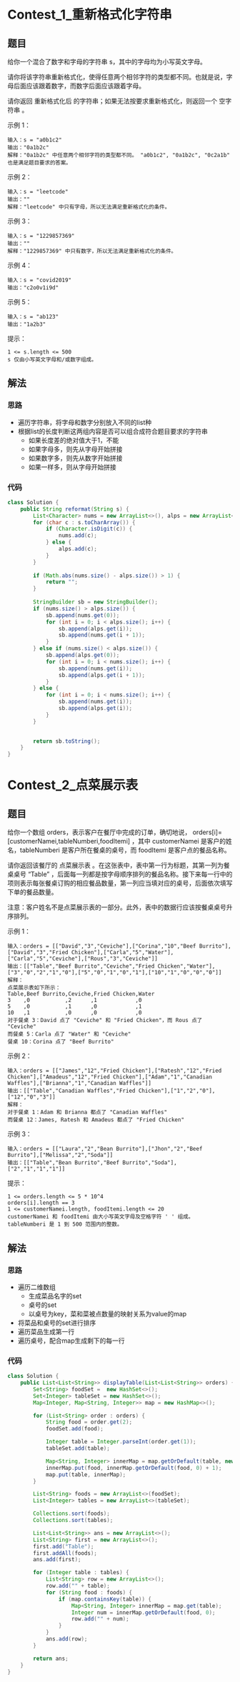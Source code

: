 # Contest_1_重新格式化字符串
## 题目
给你一个混合了数字和字母的字符串 s，其中的字母均为小写英文字母。

请你将该字符串重新格式化，使得任意两个相邻字符的类型都不同。也就是说，字母后面应该跟着数字，而数字后面应该跟着字母。

请你返回 重新格式化后 的字符串；如果无法按要求重新格式化，则返回一个 空字符串 。

示例 1：
```
输入：s = "a0b1c2"
输出："0a1b2c"
解释："0a1b2c" 中任意两个相邻字符的类型都不同。 "a0b1c2", "0a1b2c", "0c2a1b" 也是满足题目要求的答案。
```
示例 2：
```
输入：s = "leetcode"
输出：""
解释："leetcode" 中只有字母，所以无法满足重新格式化的条件。
```
示例 3：
```
输入：s = "1229857369"
输出：""
解释："1229857369" 中只有数字，所以无法满足重新格式化的条件。
```
示例 4：
```
输入：s = "covid2019"
输出："c2o0v1i9d"
```
示例 5：
```
输入：s = "ab123"
输出："1a2b3"
```
提示：
```
1 <= s.length <= 500
s 仅由小写英文字母和/或数字组成。
```
## 解法
### 思路
- 遍历字符串，将字母和数字分别放入不同的list种
- 根据list的长度判断这两组内容是否可以组合成符合题目要求的字符串
    - 如果长度差的绝对值大于1，不能
    - 如果字母多，则先从字母开始拼接
    - 如果数字多，则先从数字开始拼接
    - 如果一样多，则从字母开始拼接
### 代码
```java
class Solution {
    public String reformat(String s) {
        List<Character> nums = new ArrayList<>(), alps = new ArrayList<>();
        for (char c : s.toCharArray()) {
            if (Character.isDigit(c)) {
                nums.add(c);
            } else {
                alps.add(c);
            }
        }
        
        if (Math.abs(nums.size() - alps.size()) > 1) {
            return "";
        }
        
        StringBuilder sb = new StringBuilder();
        if (nums.size() > alps.size()) {
            sb.append(nums.get(0));
            for (int i = 0; i < alps.size(); i++) {
                sb.append(alps.get(i));
                sb.append(nums.get(i + 1));
            }
        } else if (nums.size() < alps.size()) {
            sb.append(alps.get(0));
            for (int i = 0; i < nums.size(); i++) {
                sb.append(nums.get(i));
                sb.append(alps.get(i + 1));
            }
        } else {
            for (int i = 0; i < nums.size(); i++) {
                sb.append(nums.get(i));
                sb.append(alps.get(i));
            }
        }

        
        return sb.toString();
    }
}
```
# Contest_2_点菜展示表
## 题目
给你一个数组 orders，表示客户在餐厅中完成的订单，确切地说， orders[i]=[customerNamei,tableNumberi,foodItemi] ，其中 customerNamei 是客户的姓名，tableNumberi 是客户所在餐桌的桌号，而 foodItemi 是客户点的餐品名称。

请你返回该餐厅的 点菜展示表 。在这张表中，表中第一行为标题，其第一列为餐桌桌号 “Table” ，后面每一列都是按字母顺序排列的餐品名称。接下来每一行中的项则表示每张餐桌订购的相应餐品数量，第一列应当填对应的桌号，后面依次填写下单的餐品数量。

注意：客户姓名不是点菜展示表的一部分。此外，表中的数据行应该按餐桌桌号升序排列。

示例 1：
```
输入：orders = [["David","3","Ceviche"],["Corina","10","Beef Burrito"],["David","3","Fried Chicken"],["Carla","5","Water"],["Carla","5","Ceviche"],["Rous","3","Ceviche"]]
输出：[["Table","Beef Burrito","Ceviche","Fried Chicken","Water"],["3","0","2","1","0"],["5","0","1","0","1"],["10","1","0","0","0"]] 
解释：
点菜展示表如下所示：
Table,Beef Burrito,Ceviche,Fried Chicken,Water
3    ,0           ,2      ,1            ,0
5    ,0           ,1      ,0            ,1
10   ,1           ,0      ,0            ,0
对于餐桌 3：David 点了 "Ceviche" 和 "Fried Chicken"，而 Rous 点了 "Ceviche"
而餐桌 5：Carla 点了 "Water" 和 "Ceviche"
餐桌 10：Corina 点了 "Beef Burrito" 
```
示例 2：
```
输入：orders = [["James","12","Fried Chicken"],["Ratesh","12","Fried Chicken"],["Amadeus","12","Fried Chicken"],["Adam","1","Canadian Waffles"],["Brianna","1","Canadian Waffles"]]
输出：[["Table","Canadian Waffles","Fried Chicken"],["1","2","0"],["12","0","3"]] 
解释：
对于餐桌 1：Adam 和 Brianna 都点了 "Canadian Waffles"
而餐桌 12：James, Ratesh 和 Amadeus 都点了 "Fried Chicken"
```
示例 3：
```
输入：orders = [["Laura","2","Bean Burrito"],["Jhon","2","Beef Burrito"],["Melissa","2","Soda"]]
输出：[["Table","Bean Burrito","Beef Burrito","Soda"],["2","1","1","1"]]
```
提示：
```
1 <= orders.length <= 5 * 10^4
orders[i].length == 3
1 <= customerNamei.length, foodItemi.length <= 20
customerNamei 和 foodItemi 由大小写英文字母及空格字符 ' ' 组成。
tableNumberi 是 1 到 500 范围内的整数。
```
## 解法
### 思路
- 遍历二维数组
    - 生成菜品名字的set
    - 桌号的set
    - 以桌号为key，菜和菜被点数量的映射关系为value的map
- 将菜品和桌号的set进行排序
- 遍历菜品生成第一行
- 遍历桌号，配合map生成剩下的每一行
### 代码
```java
class Solution {
    public List<List<String>> displayTable(List<List<String>> orders) {
        Set<String> foodSet =  new HashSet<>();
        Set<Integer> tableSet = new HashSet<>();
        Map<Integer, Map<String, Integer>> map = new HashMap<>();

        for (List<String> order : orders) {
            String food = order.get(2);
            foodSet.add(food);

            Integer table = Integer.parseInt(order.get(1));
            tableSet.add(table);

            Map<String, Integer> innerMap = map.getOrDefault(table, new HashMap<>());
            innerMap.put(food, innerMap.getOrDefault(food, 0) + 1);
            map.put(table, innerMap);
        }

        List<String> foods = new ArrayList<>(foodSet);
        List<Integer> tables = new ArrayList<>(tableSet);

        Collections.sort(foods);
        Collections.sort(tables);

        List<List<String>> ans = new ArrayList<>();
        List<String> first = new ArrayList<>();
        first.add("Table");
        first.addAll(foods);
        ans.add(first);

        for (Integer table : tables) {
            List<String> row = new ArrayList<>();
            row.add("" + table);
            for (String food : foods) {
                if (map.containsKey(table)) {
                    Map<String, Integer> innerMap = map.get(table);
                    Integer num = innerMap.getOrDefault(food, 0);
                    row.add("" + num);
                }
            }
            ans.add(row);
        }

        return ans;
    }
}
```